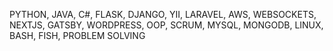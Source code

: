 PYTHON, JAVA, C#, FLASK, DJANGO, YII, LARAVEL, AWS, WEBSOCKETS, NEXTJS, GATSBY, WORDPRESS, OOP, SCRUM, MYSQL, MONGODB, LINUX, BASH, FISH, PROBLEM SOLVING

